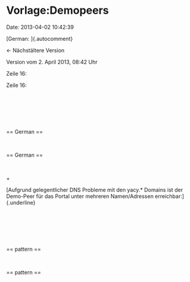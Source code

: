 Vorlage:Demopeers
=================

Date: 2013-04-02 10:42:39

[German: ]{.autocomment}

← Nächstältere Version

Version vom 2. April 2013, 08:42 Uhr

Zeile 16:

Zeile 16:

 

 

 

<div>

== German ==

</div>

 

<div>

== German ==

</div>

 

\+

<div>

[Aufgrund gelegentlicher DNS Probleme mit den yacy.\* Domains ist der
Demo-Peer für das Portal unter mehreren Namen/Adressen
erreichbar:]{.underline}

</div>

 

 

 

<div>

== pattern ==

</div>

 

<div>

== pattern ==

</div>
